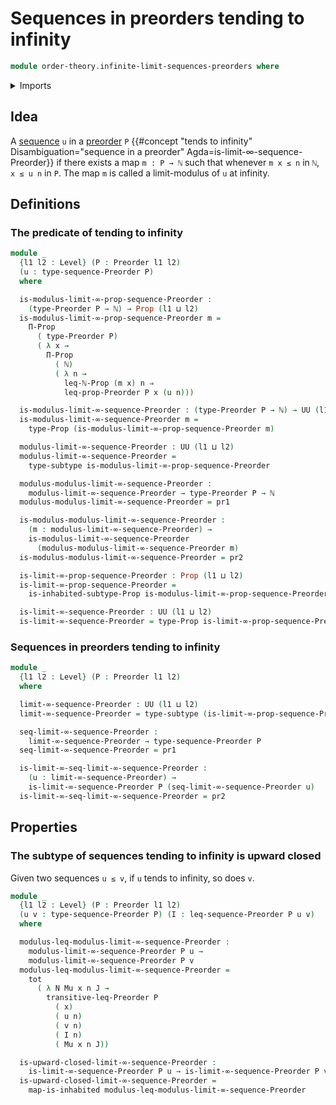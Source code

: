 # Sequences in preorders tending to infinity

```agda
module order-theory.infinite-limit-sequences-preorders where
```

<details><summary>Imports</summary>

```agda
open import elementary-number-theory.inequality-natural-numbers
open import elementary-number-theory.natural-numbers

open import foundation.binary-relations
open import foundation.dependent-pair-types
open import foundation.function-extensionality
open import foundation.function-types
open import foundation.functoriality-dependent-pair-types
open import foundation.inhabited-subtypes
open import foundation.inhabited-types
open import foundation.propositions
open import foundation.sequences
open import foundation.subtypes
open import foundation.universe-levels

open import order-theory.preorders
open import order-theory.sequences-preorders
```

</details>

## Idea

A [sequence](order-theory.sequences-preorders.md) `u` in a
[preorder](order-theory.preorders.md) `P`
{{#concept "tends to infinity" Disambiguation="sequence in a preorder" Agda=is-limit-∞-sequence-Preorder}}
if there exists a map `m : P → ℕ` such that whenever `m x ≤ n` in `ℕ`, `x ≤ u n`
in `P`. The map `m` is called a limit-modulus of `u` at infinity.

## Definitions

### The predicate of tending to infinity

```agda
module _
  {l1 l2 : Level} (P : Preorder l1 l2)
  (u : type-sequence-Preorder P)
  where

  is-modulus-limit-∞-prop-sequence-Preorder :
    (type-Preorder P → ℕ) → Prop (l1 ⊔ l2)
  is-modulus-limit-∞-prop-sequence-Preorder m =
    Π-Prop
      ( type-Preorder P)
      ( λ x →
        Π-Prop
          ( ℕ)
          ( λ n →
            leq-ℕ-Prop (m x) n ⇒
            leq-prop-Preorder P x (u n)))

  is-modulus-limit-∞-sequence-Preorder : (type-Preorder P → ℕ) → UU (l1 ⊔ l2)
  is-modulus-limit-∞-sequence-Preorder m =
    type-Prop (is-modulus-limit-∞-prop-sequence-Preorder m)

  modulus-limit-∞-sequence-Preorder : UU (l1 ⊔ l2)
  modulus-limit-∞-sequence-Preorder =
    type-subtype is-modulus-limit-∞-prop-sequence-Preorder

  modulus-modulus-limit-∞-sequence-Preorder :
    modulus-limit-∞-sequence-Preorder → type-Preorder P → ℕ
  modulus-modulus-limit-∞-sequence-Preorder = pr1

  is-modulus-modulus-limit-∞-sequence-Preorder :
    (m : modulus-limit-∞-sequence-Preorder) →
    is-modulus-limit-∞-sequence-Preorder
      (modulus-modulus-limit-∞-sequence-Preorder m)
  is-modulus-modulus-limit-∞-sequence-Preorder = pr2

  is-limit-∞-prop-sequence-Preorder : Prop (l1 ⊔ l2)
  is-limit-∞-prop-sequence-Preorder =
    is-inhabited-subtype-Prop is-modulus-limit-∞-prop-sequence-Preorder

  is-limit-∞-sequence-Preorder : UU (l1 ⊔ l2)
  is-limit-∞-sequence-Preorder = type-Prop is-limit-∞-prop-sequence-Preorder
```

### Sequences in preorders tending to infinity

```agda
module _
  {l1 l2 : Level} (P : Preorder l1 l2)
  where

  limit-∞-sequence-Preorder : UU (l1 ⊔ l2)
  limit-∞-sequence-Preorder = type-subtype (is-limit-∞-prop-sequence-Preorder P)

  seq-limit-∞-sequence-Preorder :
    limit-∞-sequence-Preorder → type-sequence-Preorder P
  seq-limit-∞-sequence-Preorder = pr1

  is-limit-∞-seq-limit-∞-sequence-Preorder :
    (u : limit-∞-sequence-Preorder) →
    is-limit-∞-sequence-Preorder P (seq-limit-∞-sequence-Preorder u)
  is-limit-∞-seq-limit-∞-sequence-Preorder = pr2
```

## Properties

### The subtype of sequences tending to infinity is upward closed

Given two sequences `u ≤ v`, if `u` tends to infinity, so does `v`.

```agda
module _
  {l1 l2 : Level} (P : Preorder l1 l2)
  (u v : type-sequence-Preorder P) (I : leq-sequence-Preorder P u v)
  where

  modulus-leq-modulus-limit-∞-sequence-Preorder :
    modulus-limit-∞-sequence-Preorder P u →
    modulus-limit-∞-sequence-Preorder P v
  modulus-leq-modulus-limit-∞-sequence-Preorder =
    tot
      ( λ N Mu x n J →
        transitive-leq-Preorder P
          ( x)
          ( u n)
          ( v n)
          ( I n)
          ( Mu x n J))

  is-upward-closed-limit-∞-sequence-Preorder :
    is-limit-∞-sequence-Preorder P u → is-limit-∞-sequence-Preorder P v
  is-upward-closed-limit-∞-sequence-Preorder =
    map-is-inhabited modulus-leq-modulus-limit-∞-sequence-Preorder
```
